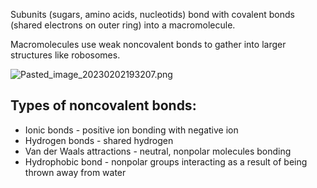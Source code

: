 Subunits (sugars, amino acids, nucleotids) bond with covalent bonds (shared electrons on outer ring) into a macromolecule.

Macromolecules use weak noncovalent bonds to gather into larger structures like robosomes.

![Pasted_image_20230202193207.png](pasted_image_20230202193207.png)

## Types of noncovalent bonds:

* Ionic bonds - positive ion bonding with negative ion
* Hydrogen bonds - shared hydrogen
* Van der Waals attractions - neutral, nonpolar molecules bonding
* Hydrophobic bond - nonpolar groups interacting as a result of being thrown away from water
